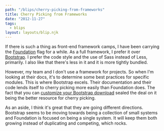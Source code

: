 ```yaml
---
path: "/blips/cherry-picking-from-frameworks"
title: Cherry Picking from Frameworks
date: "2012-11-27"
tags:
  - blips
layout: layouts/blip.njk
---
```


If there is such a thing as front-end framework camps, I have been carrying the [Foundation](http://foundation.zurb.com) flag for a while. As a full framework, I prefer it over [Bootstrap](http://twitter.github.com/bootstrap). I prefer the code style and the use of Sass instead of Less, primarily. I also like that there's less in it and it is more tightly bundled.

However, my team and I don't use a framework for projects. So when I'm looking at their docs, it's to determine some best practices for specific modules. This is where Bootstrap excels. Their documentation and their code lends itself to cherry picking more easily than Foundation does. The fact that you can [customize your Bootstrap download](http://twitter.github.com/bootstrap/customize.html) sealed the deal on it being the better resource for cherry picking.

As an aside, I think it's great that they are going different directions. Bootstrap seems to be moving towards being a collection of small systems and Foundation is focused on being a single system. It will keep them both growing instead of duplicating and competing, which rocks.
